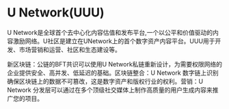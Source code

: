 # U Network(UUU)

U Network是全球首个去中心化内容估值和发布平台,一个以公平和价值驱动的内容激励网络。U社区是建立在UNetwork上的首个数字资产内容平台。UUU用于开发、市场营销和运营、社区和生态建设等。

新区块链：公链的BFT共识可以使用U Network私链重新设计，为需要权限网络的企业提供安全、高并发、低延迟的基础。区块链整合：U Network 数字链上识别确保区块链上的数据不可篡改，这是数字资产和版权行业的权利。营销：U Network 分发层可以通过在多个顶级社交媒体上制作高质量的用户生成内容来推广您的项目。

